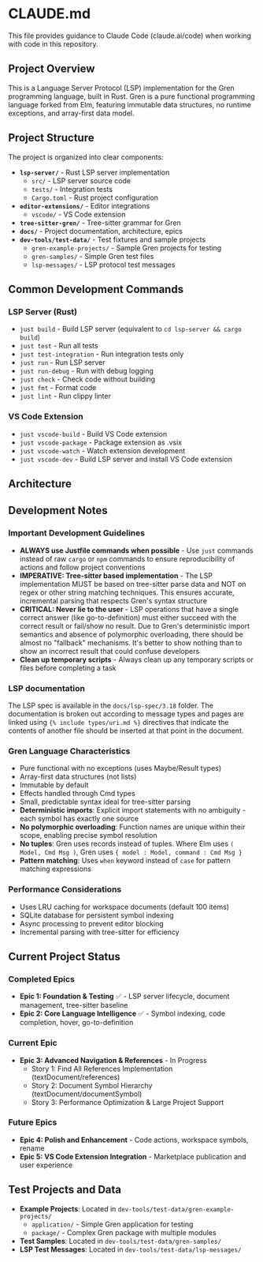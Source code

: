 # CLAUDE.md

This file provides guidance to Claude Code (claude.ai/code) when working with code in this repository.

## Project Overview

This is a Language Server Protocol (LSP) implementation for the Gren programming language, built in Rust. Gren is a pure functional programming language forked from Elm, featuring immutable data structures, no runtime exceptions, and array-first data model.

## Project Structure

The project is organized into clear components:

- **`lsp-server/`** - Rust LSP server implementation
  - `src/` - LSP server source code
  - `tests/` - Integration tests
  - `Cargo.toml` - Rust project configuration
- **`editor-extensions/`** - Editor integrations
  - `vscode/` - VS Code extension
- **`tree-sitter-gren/`** - Tree-sitter grammar for Gren
- **`docs/`** - Project documentation, architecture, epics
- **`dev-tools/test-data/`** - Test fixtures and sample projects
  - `gren-example-projects/` - Sample Gren projects for testing
  - `gren-samples/` - Simple Gren test files
  - `lsp-messages/` - LSP protocol test messages

## Common Development Commands

### LSP Server (Rust)
- `just build` - Build LSP server (equivalent to `cd lsp-server && cargo build`)
- `just test` - Run all tests
- `just test-integration` - Run integration tests only
- `just run` - Run LSP server
- `just run-debug` - Run with debug logging
- `just check` - Check code without building
- `just fmt` - Format code
- `just lint` - Run clippy linter

### VS Code Extension
- `just vscode-build` - Build VS Code extension
- `just vscode-package` - Package extension as .vsix
- `just vscode-watch` - Watch extension development
- `just vscode-dev` - Build LSP server and install VS Code extension

## Architecture

## Development Notes

### Important Development Guidelines
- **ALWAYS use Justfile commands when possible** - Use `just` commands instead of raw `cargo` or `npm` commands to ensure reproducibility of actions and follow project conventions
- **IMPERATIVE: Tree-sitter based implementation** - The LSP implementation MUST be based on tree-sitter parse data and NOT on regex or other string matching techniques. This ensures accurate, incremental parsing that respects Gren's syntax structure
- **CRITICAL: Never lie to the user** - LSP operations that have a single correct answer (like go-to-definition) must either succeed with the correct result or fail/show no result. Due to Gren's deterministic import semantics and absence of polymorphic overloading, there should be almost no "fallback" mechanisms. It's better to show nothing than to show an incorrect result that could confuse developers
- **Clean up temporary scripts** - Always clean up any temporary scripts or files before completing a task

### LSP documentation
The LSP spec is available in the `docs/lsp-spec/3.18` folder. The documentation is broken out according to message types and pages are linked using `{% include types/uri.md %}` directives that indicate the contents of another file should be inserted at that point in the document.

### Gren Language Characteristics
- Pure functional with no exceptions (uses Maybe/Result types)
- Array-first data structures (not lists)
- Immutable by default
- Effects handled through Cmd types
- Small, predictable syntax ideal for tree-sitter parsing
- **Deterministic imports**: Explicit import statements with no ambiguity - each symbol has exactly one source
- **No polymorphic overloading**: Function names are unique within their scope, enabling precise symbol resolution
- **No tuples**: Gren uses records instead of tuples. Where Elm uses `( Model, Cmd Msg )`, Gren uses `{ model : Model, command : Cmd Msg }`
- **Pattern matching**: Uses `when` keyword instead of `case` for pattern matching expressions

### Performance Considerations
- Uses LRU caching for workspace documents (default 100 items)
- SQLite database for persistent symbol indexing
- Async processing to prevent editor blocking
- Incremental parsing with tree-sitter for efficiency

## Current Project Status

### Completed Epics
- **Epic 1: Foundation & Testing** ✅ - LSP server lifecycle, document management, tree-sitter baseline
- **Epic 2: Core Language Intelligence** ✅ - Symbol indexing, code completion, hover, go-to-definition

### Current Epic
- **Epic 3: Advanced Navigation & References** - In Progress
  - Story 1: Find All References Implementation (textDocument/references)
  - Story 2: Document Symbol Hierarchy (textDocument/documentSymbol)  
  - Story 3: Performance Optimization & Large Project Support

### Future Epics
- **Epic 4: Polish and Enhancement** - Code actions, workspace symbols, rename
- **Epic 5: VS Code Extension Integration** - Marketplace publication and user experience

## Test Projects and Data

- **Example Projects**: Located in `dev-tools/test-data/gren-example-projects/`
  - `application/` - Simple Gren application for testing
  - `package/` - Complex Gren package with multiple modules
- **Test Samples**: Located in `dev-tools/test-data/gren-samples/`
- **LSP Test Messages**: Located in `dev-tools/test-data/lsp-messages/`
